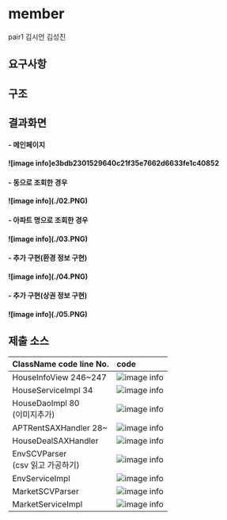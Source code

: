 # member

pair1
김시언 김성진

## 요구사항



## 구조





## 결과화면
<h4>- 메인페이지<br/><h4/>
![image info]e3bdb2301529640c21f35e7662d6633fe1c40852
<h4>- 동으로 조회한 경우<br/><h4/>
![image info](./02.PNG)
<h4>- 아파트 명으로 조회한 경우<br/><h4/>
![image info](./03.PNG)
<h4>- 추가 구현(환경 정보 구현)<br/><h4/>
![image info](./04.PNG)
<h4>- 추가 구현(상권 정보 구현)<br/><h4/>
![image info](./05.PNG)

## 제출 소스
| ClassName  code line No. | code                                                         |
| ------------------------ | :----------------------------------------------------------- |
| HouseInfoView 246~247      |![image info](./srcimg/HouseInfoView.PNG)|
| HouseServiceImpl 34        |![image info](./srcimg/HouseServiceImpl.PNG)|
| HouseDaoImpl  80<br/>(이미지추가) 	         |![image info](./srcimg/HouseDaoImpl.PNG)|
| APTRentSAXHandler 28~      |![image info](./srcimg/APTRentSAXHandler.PNG)|
| HouseDealSAXHandler        |![image info](./srcimg/HouseDealSAXHandler.PNG)|
| EnvSCVParser<br/>(csv 읽고 가공하기)   |![image info](./srcimg/EnvCSVParser.PNG)|
| EnvServiceImpl        |![image info](./srcimg/EnvServiceImpl.PNG)|
| MarketSCVParser        |![image info](./srcimg/MarketCSVParser.PNG)|
| MarketServiceImpl        |![image info](./srcimg/MarketServiceImpl.PNG)|
